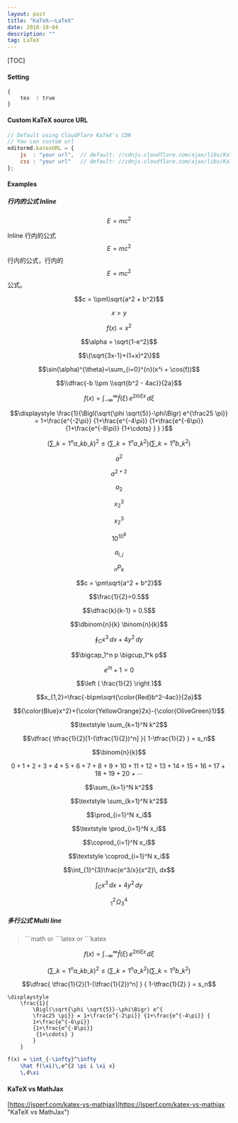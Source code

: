 ```yaml
---
layout: post
title: "KaTeX——LaTeX"
date: 2018-10-04
description: ""
tag: LaTeX
---
```


<link rel="stylesheet" href="https://cdn.jsdelivr.net/npm/katex@0.10.0-rc.1/dist/katex.css" integrity="sha384-JwmmMju6Z7M9jiY4RXeJLoNb3aown2QCC/cI7JPgmOLsn3n33pdwAj0Ml/CMMd1W" crossorigin="anonymous">
<script defer src="https://cdn.jsdelivr.net/npm/katex@0.10.0-rc.1/dist/katex.js" integrity="sha384-atIluo+2Hixq8HCazSQWa1JjeC5L0CQeWAx74Q+EbqgAW4UixbrBQF4+1jvBX01b" crossorigin="anonymous"></script>

[TOC]

#### Setting

    {
        tex  : true
    }

#### Custom KaTeX source URL

```javascript
// Default using CloudFlare KaTeX's CDN
// You can custom url
editormd.katexURL = {
    js  : "your url",  // default: //cdnjs.cloudflare.com/ajax/libs/KaTeX/0.3.0/katex.min
    css : "your url"   // default: //cdnjs.cloudflare.com/ajax/libs/KaTeX/0.3.0/katex.min
};
```

#### Examples

##### 行内的公式 Inline
 
$$E=mc^2$$

Inline 行内的公式 $$E=mc^2$$ 行内的公式，行内的$$E=mc^2$$公式。

$$c = \\pm\\sqrt{a^2 + b^2}$$

$$x > y$$

$$f(x) = x^2$$

$$\alpha = \sqrt{1-e^2}$$

$$\(\sqrt{3x-1}+(1+x)^2\)$$
             
$$\sin(\alpha)^{\theta}=\sum_{i=0}^{n}(x^i + \cos(f))$$

$$\\dfrac{-b \\pm \\sqrt{b^2 - 4ac}}{2a}$$

$$f(x) = \int_{-\infty}^\infty\hat f(\xi)\,e^{2 \pi i \xi x}\,d\xi$$

$$\displaystyle \frac{1}{\Bigl(\sqrt{\phi \sqrt{5}}-\phi\Bigr) e^{\frac25 \pi}} = 1+\frac{e^{-2\pi}} {1+\frac{e^{-4\pi}} {1+\frac{e^{-6\pi}} {1+\frac{e^{-8\pi}} {1+\cdots} } } }$$

$$\displaystyle \left( \sum\_{k=1}^n a\_k b\_k \right)^2 \leq \left( \sum\_{k=1}^n a\_k^2 \right) \left( \sum\_{k=1}^n b\_k^2 \right)$$

$$a^2$$

$$a^{2+2}$$

$$a_2$$

$${x_2}^3$$

$$x_2^3$$

$$10^{10^{8}}$$

$$a_{i,j}$$

$$_nP_k$$

$$c = \pm\sqrt{a^2 + b^2}$$

$$\frac{1}{2}=0.5$$

$$\dfrac{k}{k-1} = 0.5$$

$$\dbinom{n}{k} \binom{n}{k}$$

$$\oint_C x^3\, dx + 4y^2\, dy$$

$$\bigcap_1^n p   \bigcup_1^k p$$

$$e^{i \pi} + 1 = 0$$

$$\left ( \frac{1}{2} \right )$$

$$x_{1,2}=\frac{-b\pm\sqrt{\color{Red}b^2-4ac}}{2a}$$

$${\color{Blue}x^2}+{\color{YellowOrange}2x}-{\color{OliveGreen}1}$$

$$\textstyle \sum_{k=1}^N k^2$$

$$\dfrac{ \tfrac{1}{2}[1-(\tfrac{1}{2})^n] }{ 1-\tfrac{1}{2} } = s_n$$

$$\binom{n}{k}$$

$$0+1+2+3+4+5+6+7+8+9+10+11+12+13+14+15+16+17+18+19+20+\cdots$$

$$\sum_{k=1}^N k^2$$

$$\textstyle \sum_{k=1}^N k^2$$

$$\prod_{i=1}^N x_i$$

$$\textstyle \prod_{i=1}^N x_i$$

$$\coprod_{i=1}^N x_i$$

$$\textstyle \coprod_{i=1}^N x_i$$

$$\int_{1}^{3}\frac{e^3/x}{x^2}\, dx$$

$$\int_C x^3\, dx + 4y^2\, dy$$

$${}_1^2\!\Omega_3^4$$

##### 多行公式 Multi line

> \`\`\`math or \`\`\`latex or \`\`\`katex

```math
f(x) = \int_{-\infty}^\infty
    \hat f(\xi)\,e^{2 \pi i \xi x}
    \,d\xi
```

```math
\displaystyle
\left( \sum\_{k=1}^n a\_k b\_k \right)^2
\leq
\left( \sum\_{k=1}^n a\_k^2 \right)
\left( \sum\_{k=1}^n b\_k^2 \right)
```

```math
\dfrac{ 
    \tfrac{1}{2}[1-(\tfrac{1}{2})^n] }
    { 1-\tfrac{1}{2} } = s_n
```

```katex
\displaystyle 
    \frac{1}{
        \Bigl(\sqrt{\phi \sqrt{5}}-\phi\Bigr) e^{
        \frac25 \pi}} = 1+\frac{e^{-2\pi}} {1+\frac{e^{-4\pi}} {
        1+\frac{e^{-6\pi}}
        {1+\frac{e^{-8\pi}}
         {1+\cdots} }
        } 
    }
```

```latex
f(x) = \int_{-\infty}^\infty
    \hat f(\xi)\,e^{2 \pi i \xi x}
    \,d\xi
```

#### KaTeX vs MathJax

[https://jsperf.com/katex-vs-mathjax](https://jsperf.com/katex-vs-mathjax "KaTeX vs MathJax")
